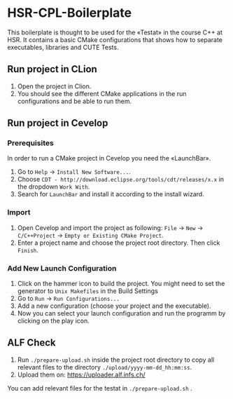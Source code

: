 # HSR-CPL-Boilerplate

This boilerplate is thought to be used for the «Testat» in the course C++ at HSR. It contains a basic CMake configurations that shows how to separate executables, libraries and CUTE Tests.

## Run project in CLion

1. Open the project in Clion.
2. You should see the different CMake applications in the run configurations and be able to run them.

## Run project in Cevelop

### Prerequisites

In order to run a CMake project in Cevelop you need the «LaunchBar».

1. Go to `Help` → `Install New Software...`.
2. Choose `CDT - http://download.eclipse.org/tools/cdt/releases/x.x` in the dropdown `Work With`.
3. Search for `LaunchBar` and install it according to the install wizard.

###  Import 

1. Open Cevelop and import the project as following: `File` → `New` → `C/C++Project` → `Empty or Existing CMake Project`.
2. Enter a project name and choose the project root directory. Then click `Finish`.

### Add New Launch Configuration 

1. Click on the hammer icon to build the project. You might need to set the generator to `Unix Makefiles` in the Build Settings
2. Go to `Run` → `Run Configurations...`
3. Add a new configuration (choose your project and the executable).
4. Now you can select your launch configuration and run the programm by clicking on the play icon.

## ALF Check

1. Run `./prepare-upload.sh` inside the project root directory to copy all relevant files to the directory `./upload/yyyy-mm-dd_hh:mm:ss`.
2. Upload them on: https://uploader.alf.infs.ch/

You can add relevant files for the testat in `./prepare-upload.sh` .